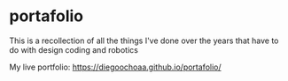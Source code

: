 # portafolio
This is a recollection of all the things I've done over the years that have to do with design coding and robotics

My live portfolio: https://diegoochoaa.github.io/portafolio/
